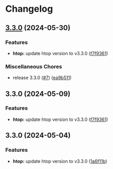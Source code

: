 # Changelog

## [3.3.0](https://github.com/henry-hsieh/htop.appimage/compare/v3.3.0...v3.3.0) (2024-05-30)


### Features

* **htop:** update htop version to v3.3.0 ([f7f9361](https://github.com/henry-hsieh/htop.appimage/commit/f7f93612e1bc0c1ff4e092e0f4bb855a7b40d744))


### Miscellaneous Chores

* release 3.3.0 ([#7](https://github.com/henry-hsieh/htop.appimage/issues/7)) ([ea9b511](https://github.com/henry-hsieh/htop.appimage/commit/ea9b511c1375904d96918e8c6a45230b5d9bba22))

## 3.3.0 (2024-05-09)


### Features

* **htop:** update htop version to v3.3.0 ([f7f9361](https://github.com/henry-hsieh/htop.appimage/commit/f7f93612e1bc0c1ff4e092e0f4bb855a7b40d744))

## 3.3.0 (2024-05-04)


### Features

* **htop:** update htop version to v3.3.0 ([1a6f11b](https://github.com/henry-hsieh/htop.appimage/commit/1a6f11bbd6e710886da65f2b50650d48d84c223d))
